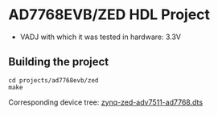 <!-- no_build_example, no_no_os -->

# AD7768EVB/ZED HDL Project

- VADJ with which it was tested in hardware: 3.3V

## Building the project

```
cd projects/ad7768evb/zed
make
```

Corresponding device tree: [zynq-zed-adv7511-ad7768.dts](https://github.com/analogdevicesinc/linux/blob/main/arch/arm/boot/dts/xilinx/zynq-zed-adv7511-ad7768.dts)